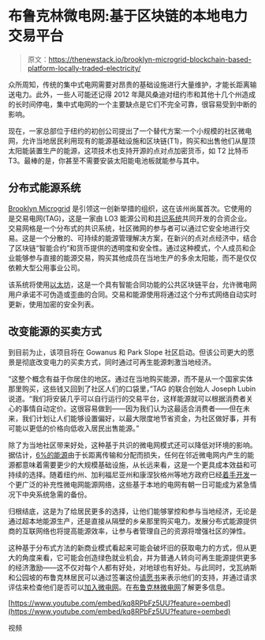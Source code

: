 # 布鲁克林微电网:基于区块链的本地电力交易平台

> 原文：<https://thenewstack.io/brooklyn-microgrid-blockchain-based-platform-locally-traded-electricity/>

众所周知，传统的集中式电网需要对昂贵的基础设施进行大量维护，才能长距离输送电力。此外，一些人可能还记得 2012 年飓风桑迪对纽约市和其他十几个州造成的长时间停电，集中式电网的一个主要缺点是它们不完全可靠，很容易受到中断的影响。

现在，一家总部位于纽约的初创公司提出了一个替代方案:一个小规模的社区微电网，允许当地居民利用现有的能源基础设施和区块链(T1)，购买和出售他们从屋顶太阳能装置生产的能源，这项技术也支持开源的点对点加密货币，如 T2 比特币 T3。最棒的是，你甚至不需要安装太阳能电池板就能参与其中。

## 分布式能源系统

[Brooklyn Microgrid](http://brooklynmicrogrid.com/) 是引领这一创新举措的组织，这在该州尚属首次。它使用的是交易电网(TAG)，这是一家由 LO3 能源公司和[共识系统](https://consensys.net/)共同开发的合资企业。交易网格是一个分布式的共识系统，社区微网的参与者可以通过它安全地进行交易。这是一个分散的、可持续的能源管理解决方案，在新兴的点对点经济中，结合了区块链“智能合约”和货币提供的透明度和安全性。通过这种模式，个人成员和企业能够参与直接的能源交易，购买其他成员在当地生产的多余太阳能，而不是仅仅依赖大型公用事业公司。

该系统将使用[以太坊](https://www.ethereum.org/)，这是一个具有智能合同功能的公共区块链平台，允许微电网用户承诺不可伪造或歪曲的合同。交易和能源使用将通过这个分布式网络自动实时更新，使用加密的安全列表。

## 改变能源的买卖方式

到目前为止，该项目将在 Gowanus 和 Park Slope 社区启动。但该公司更大的愿景是彻底改变电力的买卖方式，同时通过可再生能源刺激当地经济。

“这整个概念有益于你居住的地区。通过在当地购买能源，而不是从一个国家实体那里购买，这些钱又回到了社区人们的口袋里，”TAG 的联合创始人 Joseph Lubin 说道。“我们将安装几乎可以自行运行的交易平台，这样能源就可以根据消费者关心的事情自动定价。这很容易做到——因为我们认为这最适合消费者——但在未来，我们计划让人们能够设置偏好，以最大限度地节省资金，为社区做好事，并有可能以更低的价格向低收入居民出售能源。”

除了为当地社区带来好处，这种基于共识的微电网模式还可以降低对环境的影响。据估计，[6%的能源](http://www.eia.gov/tools/faqs/faq.cfm?id=105&t=3)由于长距离传输和分配而损失，任何在邻近微电网内产生的能源都意味着需要更少的大规模基础设施，从长远来看，这是一个更具成本效益和可持续的选择。随着纽约州、加利福尼亚州和康涅狄格州等地方政府已经[着手开发](http://energy.gov/oe/services/technology-development/smart-grid/role-microgrids-helping-advance-nation-s-energy-syst-0)一个更广泛的补充性微电网能源网络，这些基于本地的电网有朝一日可能成为紧急情况下中央系统急需的备份。

归根结底，这是为了给居民更多的选择，让他们能够掌控和参与当地经济，无论是通过超本地能源生产，还是直接从隔壁的乡亲那里购买电力。发展分布式能源提供商的互联网络也将提高能源效率，让参与者管理自己的资源将增强社区的弹性。

这种基于分布式方法的新商业模式看起来可能会破坏旧的获取电力的方式，但从更大的角度来看，它可能会创造绿色就业机会，并为普通人转向可再生能源提供更多的经济激励——这不仅对每个人都有好处，对地球也有好处。与此同时，戈瓦纳斯和公园坡的布鲁克林居民可以通过签署这份[请愿书](http://brooklynmicrogrid.com/petition/)来表示他们的支持，并通过请求评估来检查他们是否可以[加入微电网](http://brooklynmicrogrid.com/join-the-microgrid/)。在[布鲁克林微电网](http://brooklynmicrogrid.com/)了解更多信息。

[https://www.youtube.com/embed/kq8RPbFz5UU?feature=oembed](https://www.youtube.com/embed/kq8RPbFz5UU?feature=oembed)

视频

<svg xmlns:xlink="http://www.w3.org/1999/xlink" viewBox="0 0 68 31" version="1.1"><title>Group</title> <desc>Created with Sketch.</desc></svg>
